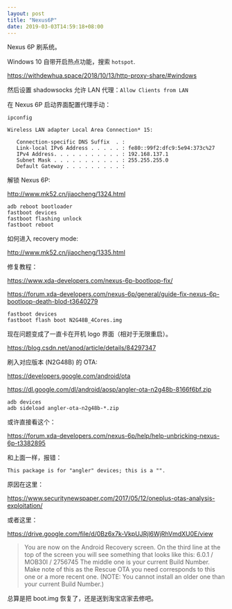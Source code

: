```yaml
---
layout: post
title: "Nexus6P"
date: 2019-03-03T14:59:18+08:00
---
```


Nexus 6P 刷系统。

Windows 10 自带开启热点功能，搜索 `hotspot`.



https://withdewhua.space/2018/10/13/http-proxy-share/#windows

然后设置 shadowsocks 允许 LAN 代理：`Allow Clients from LAN`



在 Nexus 6P 启动界面配置代理手动：

```
ipconfig

Wireless LAN adapter Local Area Connection* 15:

   Connection-specific DNS Suffix  . :
   Link-local IPv6 Address . . . . . : fe80::99f2:dfc9:5e94:373c%27
   IPv4 Address. . . . . . . . . . . : 192.168.137.1
   Subnet Mask . . . . . . . . . . . : 255.255.255.0
   Default Gateway . . . . . . . . . :
```



解锁 Nexus 6P:

http://www.mk52.cn/jiaocheng/1324.html

```
adb reboot bootloader
fastboot devices
fastboot flashing unlock
fastboot reboot
```



如何进入 recovery mode:

<http://www.mk52.cn/jiaocheng/1335.html>



修复教程：

https://www.xda-developers.com/nexus-6p-bootloop-fix/

https://forum.xda-developers.com/nexus-6p/general/guide-fix-nexus-6p-bootloop-death-blod-t3640279

```
fastboot devices
fastboot flash boot N2G48B_4Cores.img
```



现在问题变成了一直卡在开机 logo 界面（相对于无限重启）。

https://blog.csdn.net/anod/article/details/84297347



刷入对应版本 (N2G48B) 的 OTA:

https://developers.google.com/android/ota

https://dl.google.com/dl/android/aosp/angler-ota-n2g48b-8166f6bf.zip

```
adb devices
adb sideload angler-ota-n2g48b-*.zip
```



或许直接看这个：

https://forum.xda-developers.com/nexus-6p/help/help-unbricking-nexus-6p-t3382895

和上面一样，报错：

```
This package is for "angler" devices; this is a "".
```

原因在这里：

https://www.securitynewspaper.com/2017/05/12/oneplus-otas-analysis-exploitation/

或者这里：

https://drive.google.com/file/d/0Bz6x7k-VkpUJRjl6WjRhVmdXU0E/view

> You are now on the Android Recovery screen. On the third line at the top of the screen you
> will see something that looks like this:
> 6.0.1 / MOB30I / 2756745
> The middle one is your current Build Number. Make note of this as the Rescue OTA you
> need corresponds to this one or a more recent one. (NOTE: You cannot install an older one
> than your current Build Number.)

总算是把 boot.img 恢复了，还是送到淘宝店家去修吧。